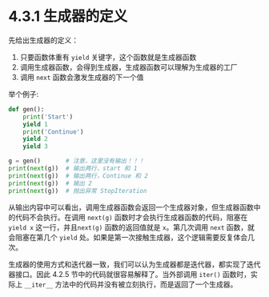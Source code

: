 # 4.3.1 生成器的定义

先给出生成器的定义：

1. 只要函数体重有 `yield` 关键字，这个函数就是生成器函数
2. 调用生成器函数，会得到生成器，生成器函数可以理解为生成器的工厂
3. 调用 `next` 函数会激发生成器的下一个值

举个例子:

```python
def gen():
	print('Start')
	yield 1
	print('Continue')
	yield 2
	yield 3

g = gen()       # 注意，这里没有输出！！！
print(next(g))  # 输出两行，start 和 1
print(next(g))  # 输出两行，Continue 和 2
print(next(g))  # 输出 2
print(next(g))  # 抛出异常 StopIteration
```

从输出内容中可以看出，调用生成器函数会返回一个生成器对象，但生成器函数中的代码不会执行。在调用 `next(g)` 函数时才会执行生成器函数的代码，阻塞在 `yield x` 这一行，并且`next(g)` 函数的返回值就是 `x`。第几次调用 `next` 函数，就会阻塞在第几个 `yield` 处。如果是第一次接触生成器，这个逻辑需要反复体会几次。

生成器的使用方式和迭代器一致，我们可以认为生成器都是迭代器，都实现了迭代器接口。因此 4.2.5 节中的代码就很容易解释了。当外部调用 `iter()` 函数时，实际上 `__iter__` 方法中的代码并没有被立刻执行，而是返回了一个生成器。
